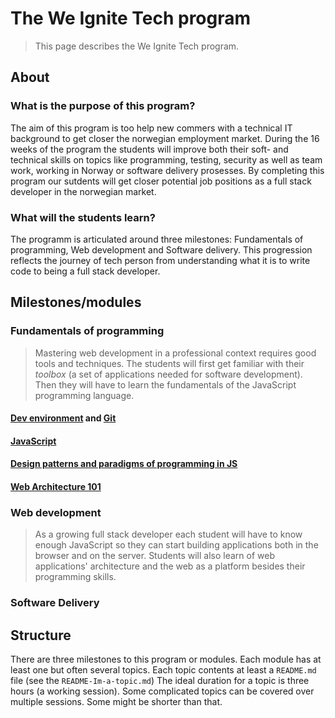 # The We Ignite Tech program

> This page describes the We Ignite Tech program. 

## About
### What is the purpose of this program?
The aim of this program is too help new commers with a technical IT background to get closer the norwegian employment market. During the 16 weeks of the program the students will improve both their soft- and technical skills on topics like programming, testing, security as well as team work, working in Norway or software delivery prosesses.
By completing this program our sutdents will get closer potential job positions as a full stack developer in the norwegian market. 

### What will the students learn?
The programm is articulated around three milestones: Fundamentals of programming, Web development and Software delivery. This progression reflects the journey of tech person from understanding what it is to write code to being a full stack developer.  

## Milestones/modules
### Fundamentals of programming
> Mastering web development in a professional context requires good tools and techniques. The students will first get familiar with their _toolbox_ (a set of applications needed for software development). Then they will have to learn the fundamentals of the JavaScript programming language. 
#### [Dev environment](/10-fundamentals-of-programming/10-dev-environment/README.md) and [Git](/10-fundamentals-of-programming/20-git/README.md)
#### [JavaScript](/10-fundamentals-of-programming/30-javascript/README.md)
#### [Design patterns and paradigms of programming in JS](/10-fundamentals-of-programming/40-advanced-javascript/README.md)
#### [Web Architecture 101](/10-fundamentals-of-programming/50-web-architecture-101/README.md)

### Web development
> As a growing full stack developer each student will have to know enough JavaScript so they can start building applications both in the browser and on the server. Students will also learn of web applications' architecture and the web as a platform besides their programming skills.

### Software Delivery

## Structure
There are three milestones to this program or modules. Each module has at least one but often several topics. Each topic contents at least a `README.md` file (see the `README-Im-a-topic.md`)
The ideal duration for a topic is three hours (a working session). Some complicated topics can be covered over multiple sessions. Some might be shorter than that. 

